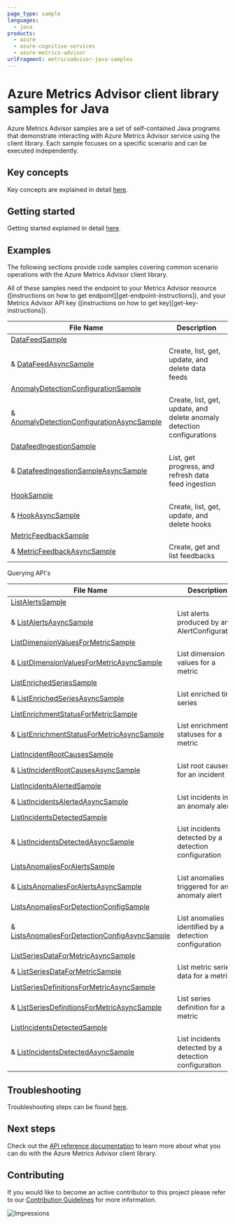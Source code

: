 ```yaml
---
page_type: sample
languages:
  - java
products:
  - azure
  - azure-cognitive-services
  - azure-metrics-advisor	
urlFragment: metricsadvisor-java-samples
---
```


# Azure Metrics Advisor client library samples for Java
Azure Metrics Advisor samples are a set of self-contained Java programs that demonstrate interacting with Azure Metrics Advisor service
using the client library. Each sample focuses on a specific scenario and can be executed independently.

## Key concepts
Key concepts are explained in detail [here][SDK_README_KEY_CONCEPTS].

## Getting started
Getting started explained in detail [here][SDK_README_GETTING_STARTED].

## Examples
The following sections provide code samples covering common scenario operations with the Azure Metrics Advisor client library.

All of these samples need the endpoint to your Metrics Advisor resource ([instructions on how to get endpoint][get-endpoint-instructions]), and your Metrics Advisor API key ([instructions on how to get key][get-key-instructions]).

|**File Name**|**Description**|
|----------------|-------------|
|[DataFeedSample][data_feed_sample]
& [DataFeedAsyncSample][data_feed_async_sample] | Create, list, get, update, and delete data feeds|
|[AnomalyDetectionConfigurationSample][anomaly_detection_sample] 
& [AnomalyDetectionConfigurationAsyncSample][anomaly_detection_async_sample] | Create, list, get, update, and delete anomaly detection configurations|
|[DatafeedIngestionSample][data_feed_ingestion_sample] 
& [DatafeedIngestionSampleAsyncSample][data_feed_ingestion_async_sample] | List, get progress, and refresh data feed ingestion|
|[HookSample][hook_sample]
& [HookAsyncSample][hook_async_sample] | Create, list, get, update, and delete hooks||[MetricFeedbackSample][metric_feedback_sample]
|[MetricFeedbackSample][metric_feedback_sample]
& [MetricFeedbackAsyncSample][metric_feedback_async_sample] | Create, get and list feedbacks|

Querying API's

|**File Name**|**Description**|
|----------------|-------------|
|[ListAlertsSample][list_alerts_sample]
& [ListAlertsAsyncSample][list_alerts_async_sample] | List alerts produced by an AlertConfiguration|
|[ListDimensionValuesForMetricSample][list_dimension_values_sample]
& [ListDimensionValuesForMetricAsyncSample][list_dimension_values_async_sample] | List dimension values for a metric|
|[ListEnrichedSeriesSample][list_enrichment_series_sample]
& [ListEnrichedSeriesAsyncSample][list_enrichment_series_async_sample] | List enriched time series|
|[ListEnrichmentStatusForMetricSample][list_enrichment_status_sample]
& [ListEnrichmentStatusForMetricAsyncSample][list_enrichment_status_async_sample] | List enrichment statuses for a metric|
|[ListIncidentRootCausesSample][list_incident_root_causes_sample]
& [ListIncidentRootCausesAsyncSample][list_incident_root_causes_async_sample] | List root causes for an incident|
|[ListIncidentsAlertedSample][list_incidents_alerted_sample]
& [ListIncidentsAlertedAsyncSample][list_incidents_alerted_async_sample] | List incidents in an anomaly alert|
|[ListIncidentsDetectedSample][list_incidents_sample]
& [ListIncidentsDetectedAsyncSample][list_incidents_async_sample] | List incidents detected by a detection configuration|
|[ListsAnomaliesForAlertsSample][list_anomaly_alert_sample]
& [ListsAnomaliesForAlertsAsyncSample][list_anomaly_alert_async_sample] | List anomalies triggered for an anomaly alert|
|[ListsAnomaliesForDetectionConfigSample][list_anomalies_detection_config_sample]
& [ListsAnomaliesForDetectionConfigAsyncSample][list_anomalies_detection_config_async_sample] | List anomalies identified by a detection configuration|
|[ListSeriesDataForMetricAsyncSample][list_series_data_sample]
& [ListSeriesDataForMetricSample][list_series_data_async_sample] | List metric series data for a metric|
|[ListSeriesDefinitionsForMetricAsyncSample][list_series_def_sample]
& [ListSeriesDefinitionsForMetricAsyncSample][list_series_def_async_sample] | List series definition for a metric|
|[ListIncidentsDetectedSample][list_incidents_sample]
& [ListIncidentsDetectedAsyncSample][list_incidents_async_sample] | List incidents detected by a detection configuration|

## Troubleshooting
Troubleshooting steps can be found [here][SDK_README_TROUBLESHOOTING].

## Next steps
Check out the [API reference documentation][java_ma_ref_docs] to learn more about
what you can do with the Azure Metrics Advisor client library.

## Contributing
If you would like to become an active contributor to this project please refer to our [Contribution
Guidelines][SDK_README_CONTRIBUTING] for more information.

<!-- LINKS -->
[SDK_README_CONTRIBUTING]: https://github.com/Azure/azure-sdk-for-java/tree/master/sdk/metricsadvisor/azure-ai-metricsadvisor#contributing
[SDK_README_GETTING_STARTED]: https://github.com/Azure/azure-sdk-for-java/tree/master/sdk/metricsadvisor/azure-ai-metricsadvisor#getting-started
[SDK_README_TROUBLESHOOTING]: https://github.com/Azure/azure-sdk-for-java/tree/master/sdk/metricsadvisor/azure-ai-metricsadvisor#troubleshooting
[SDK_README_KEY_CONCEPTS]: https://github.com/Azure/azure-sdk-for-java/tree/master/sdk/metricsadvisor/azure-ai-metricsadvisor#key-concepts
[SDK_README_DEPENDENCY]: https://github.com/Azure/azure-sdk-for-java/tree/master/sdk/metricsadvisor/azure-ai-metricsadvisor#include-the-package
[SDK_README_NEXT_STEPS]: https://github.com/Azure/azure-sdk-for-java/tree/master/sdk/metricsadvisor/azure-ai-metricsadvisor#next-steps
[java_ma_ref_docs]: https://aka.ms/azsdk-java-metricsadvisor-ref-docs
[data_feed_sample]: https://github.com/Azure/azure-sdk-for-java/blob/main/sdk/metricsadvisor/azure-ai-metricsadvisor/src/samples/java/com/azure/ai/metricsadvisor/administration/DatafeedSample.java
[data_feed_async_sample]: https://github.com/Azure/azure-sdk-for-java/blob/main/sdk/metricsadvisor/azure-ai-metricsadvisor/src/samples/java/com/azure/ai/metricsadvisor/administration/DatafeedAsyncSample.java
[anomaly_detection_sample]: https://github.com/Azure/azure-sdk-for-java/blob/main/sdk/metricsadvisor/azure-ai-metricsadvisor/src/samples/java/com/azure/ai/metricsadvisor/administration/AnomalyDetectionConfigurationSample.java
[anomaly_detection_async_sample]: https://github.com/Azure/azure-sdk-for-java/blob/main/sdk/metricsadvisor/azure-ai-metricsadvisor/src/samples/java/com/azure/ai/metricsadvisor/administration/AnomalyDetectionConfigurationAsyncSample.java
[data_feed_ingestion_sample]: https://github.com/Azure/azure-sdk-for-java/blob/main/sdk/metricsadvisor/azure-ai-metricsadvisor/src/samples/java/com/azure/ai/metricsadvisor/administration/DataFeedIngestionSample.java
[data_feed_ingestion_async_sample]: https://github.com/Azure/azure-sdk-for-java/blob/main/sdk/metricsadvisor/azure-ai-metricsadvisor/src/samples/java/com/azure/ai/metricsadvisor/administration/DataFeedIngestionAsyncSample.java
[hook_sample]: https://github.com/Azure/azure-sdk-for-java/blob/main/sdk/metricsadvisor/azure-ai-metricsadvisor/src/samples/java/com/azure/ai/metricsadvisor/administration/HookSample.java
[hook_async_sample]: https://github.com/Azure/azure-sdk-for-java/blob/main/sdk/metricsadvisor/azure-ai-metricsadvisor/src/samples/java/com/azure/ai/metricsadvisor/administration/HookAsyncSample.java
[metric_feedback_sample]: https://github.com/Azure/azure-sdk-for-java/blob/main/sdk/metricsadvisor/azure-ai-metricsadvisor/src/samples/java/com/azure/ai/metricsadvisor/MetricFeedbackSample.java
[metric_feedback_async_sample]: https://github.com/Azure/azure-sdk-for-java/blob/main/sdk/metricsadvisor/azure-ai-metricsadvisor/src/samples/java/com/azure/ai/metricsadvisor/MetricFeedbackAsyncSample.java
[list_alerts_sample]: https://github.com/Azure/azure-sdk-for-java/blob/main/sdk/metricsadvisor/azure-ai-metricsadvisor/src/samples/java/com/azure/ai/metricsadvisor/ListAlertsSample.java
[list_alerts_async_sample]: https://github.com/Azure/azure-sdk-for-java/blob/main/sdk/metricsadvisor/azure-ai-metricsadvisor/src/samples/java/com/azure/ai/metricsadvisor/ListAlertsAsyncSample.java
[list_dimension_values_sample]: https://github.com/Azure/azure-sdk-for-java/blob/main/sdk/metricsadvisor/azure-ai-metricsadvisor/src/samples/java/com/azure/ai/metricsadvisor/ListEnrichedSeriesAsyncSample.java
[list_dimension_values_async_sample]: https://github.com/Azure/azure-sdk-for-java/blob/main/sdk/metricsadvisor/azure-ai-metricsadvisor/src/samples/java/com/azure/ai/metricsadvisor/ListDimensionValuesForMetricAsyncSample.java
[list_enrichment_series_sample]:https://github.com/Azure/azure-sdk-for-java/blob/main/sdk/metricsadvisor/azure-ai-metricsadvisor/src/samples/java/com/azure/ai/metricsadvisor/ListEnrichedSeriesSample.java
[list_enrichment_series_async_sample]: https://github.com/Azure/azure-sdk-for-java/blob/main/sdk/metricsadvisor/azure-ai-metricsadvisor/src/samples/java/com/azure/ai/metricsadvisor/ListEnrichmentStatusForMetricAsyncSample.java
[list_enrichment_status_sample]: https://github.com/Azure/azure-sdk-for-java/blob/main/sdk/metricsadvisor/azure-ai-metricsadvisor/src/samples/java/com/azure/ai/metricsadvisor/ListEnrichmentStatusForMetricSample.java
[list_enrichment_status_async_sample]: https://github.com/Azure/azure-sdk-for-java/blob/main/sdk/metricsadvisor/azure-ai-metricsadvisor/src/samples/java/com/azure/ai/metricsadvisor/ListEnrichmentStatusForMetricAsyncSample.java
[list_incident_root_causes_sample]: https://github.com/Azure/azure-sdk-for-java/blob/main/sdk/metricsadvisor/azure-ai-metricsadvisor/src/samples/java/com/azure/ai/metricsadvisor/ListIncidentRootCausesSample.java
[list_incident_root_causes_async_sample]: https://github.com/Azure/azure-sdk-for-java/blob/main/sdk/metricsadvisor/azure-ai-metricsadvisor/src/samples/java/com/azure/ai/metricsadvisor/ListIncidentRootCausesAsyncSample.java
[list_incidents_alerted_sample]: https://github.com/Azure/azure-sdk-for-java/blob/main/sdk/metricsadvisor/azure-ai-metricsadvisor/src/samples/java/com/azure/ai/metricsadvisor/ListIncidentsAlertedSample.java
[list_incidents_alerted_async_sample]:https://github.com/Azure/azure-sdk-for-java/blob/main/sdk/metricsadvisor/azure-ai-metricsadvisor/src/samples/java/com/azure/ai/metricsadvisor/ListIncidentsAlertedAsyncSample.java
[list_incidents_sample]:https://github.com/Azure/azure-sdk-for-java/blob/main/sdk/metricsadvisor/azure-ai-metricsadvisor/src/samples/java/com/azure/ai/metricsadvisor/ListIncidentsDetectedSample.java
[list_incidents_async_sample]: https://github.com/Azure/azure-sdk-for-java/blob/main/sdk/metricsadvisor/azure-ai-metricsadvisor/src/samples/java/com/azure/ai/metricsadvisor/ListIncidentsDetectedAsyncSample.java
[list_series_def_sample]: https://github.com/Azure/azure-sdk-for-java/blob/main/sdk/metricsadvisor/azure-ai-metricsadvisor/src/samples/java/com/azure/ai/metricsadvisor/ListSeriesDataForMetricSample.java
[list_series_def_async_sample]: https://github.com/Azure/azure-sdk-for-java/blob/main/sdk/metricsadvisor/azure-ai-metricsadvisor/src/samples/java/com/azure/ai/metricsadvisor/ListSeriesDataForMetricAsyncSample.java
[list_series_data_sample]:https://github.com/Azure/azure-sdk-for-java/blob/main/sdk/metricsadvisor/azure-ai-metricsadvisor/src/samples/java/com/azure/ai/metricsadvisor/ListSeriesDefinitionsForMetricSample.java
[list_series_data_async_sample]: https://github.com/Azure/azure-sdk-for-java/blob/main/sdk/metricsadvisor/azure-ai-metricsadvisor/src/samples/java/com/azure/ai/metricsadvisor/ListSeriesDefinitionsForMetricAsyncSample.java
[list_anomalies_detection_config_sample]: https://github.com/Azure/azure-sdk-for-java/blob/main/sdk/metricsadvisor/azure-ai-metricsadvisor/src/samples/java/com/azure/ai/metricsadvisor/ListsAnomaliesForDetectionConfigSample.java
[list_anomalies_detection_config_async_sample]: https://github.com/Azure/azure-sdk-for-java/blob/main/sdk/metricsadvisor/azure-ai-metricsadvisor/src/samples/java/com/azure/ai/metricsadvisor/ListsAnomaliesForDetectionConfigAsyncSample.java
[list_anomaly_alert_sample]: https://github.com/Azure/azure-sdk-for-java/blob/main/sdk/metricsadvisor/azure-ai-metricsadvisor/src/samples/java/com/azure/ai/metricsadvisor/ListsAnomaliesForAlertsAsyncSample.java
[list_anomaly_alert_async_sample]: https://github.com/Azure/azure-sdk-for-java/blob/main/sdk/metricsadvisor/azure-ai-metricsadvisor/src/samples/java/com/azure/ai/metricsadvisor/ListsAnomaliesForAlertsSample.java

![Impressions](https://azure-sdk-impressions.azurewebsites.net/api/impressions/azure-sdk-for-java%2Fsdk%2Fmetricsadvisor%2Fazure-ai-metricsadvisor%2FREADME.png)
